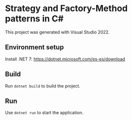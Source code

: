 # Strategy and Factory-Method patterns in C#

This project was generated with Visual Studio 2022.  

## Environment setup

Install .NET 7: https://dotnet.microsoft.com/es-es/download  

## Build

Run `dotnet build` to build the project. 

## Run

Use `dotnet run` to start the application.   



